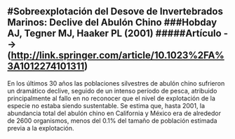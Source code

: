 #Sobreexplotación del Desove de Invertebrados Marinos: Declive del Abulón Chino 
###Hobday AJ, Tegner MJ, Haaker PL (2001)
#####Artículo --> (http://link.springer.com/article/10.1023%2FA%3A1012274101311)
----------
En los últimos 30 años las poblaciones silvestres de abulón chino sufrieron un dramático declive, seguido de un intenso período de pesca, atribuido principalmente al fallo en no reconocer que el nivel de explotación de la especie no estaba siendo sustentable. Se estima que, hasta 2001, la abundancia total del abulón chino en California y México era de alrededor de 2600 organismos, menos del 0.1% del tamaño de población estimada previa a la explotación.
